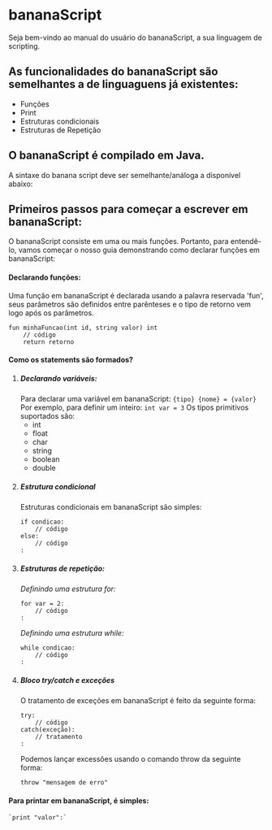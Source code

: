 # bananaScript
Seja bem-vindo ao manual do usuário do bananaScript, a sua linguagem de scripting.

## As funcionalidades do bananaScript são semelhantes a de linguaguens já existentes:

 - Funções
 - Print
 - Estruturas condicionais
 - Estruturas de Repetição

## O bananaScript é compilado em Java.
A sintaxe do banana script deve ser semelhante/análoga a disponível abaixo:

## Primeiros passos para começar a escrever em bananaScript:
O bananaScript consiste em uma ou mais funções. Portanto, para entendê-lo, vamos começar o nosso guia demonstrando como declarar funções em bananaScript:
#### Declarando funções: 
Uma função em bananaScript é declarada usando a palavra reservada 'fun', seus parâmetros são definidos entre parênteses e o tipo de retorno vem logo após os parâmetros. 
```
fun minhaFuncao(int id, string valor) int
    // código
    return retorno
```

#### Como os statements são formados? 
1. ##### Declarando variáveis: 
    Para declarar uma variável em bananaScript: 
    `{tipo} {nome} = {valor}`
    Por exemplo, para definir um inteiro: 
    `int var = 3`
    Os tipos primitivos suportados são: 
    - int 
    - float
    - char
    - string
    - boolean
    - double
2. ##### Estrutura condicional
    Estruturas condicionais em bananaScript são simples: 
    ```
    if condicao: 
        // código
    else: 
        // código
    :
    ```
2. ##### Estruturas de repetição: 
    *Definindo uma estrutura for:*
    ```
    for var = 2: 
        // código
    :
    ```
    *Definindo uma estrutura while:*
    ```
    while condicao: 
        // código
    :
    ```
4. ##### Bloco try/catch e exceções
    O tratamento de exceções em bananaScript é feito da seguinte forma: 
    ```
    try: 
        // código
    catch(exceção): 
        // tratamento
    :
    ```
    Podemos lançar excessões usando o comando throw da seguinte forma:
    ```
    throw "mensagem de erro"
    ```

#### Para printar em bananaScript, é simples: 
    `print "valor":`